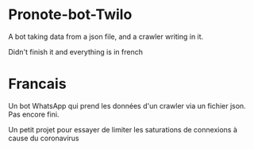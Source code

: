# Pronote-bot-Twilo

A bot taking data from a json file, and a crawler writing in it.

Didn't finish it and everything is in french

# Francais
 Un bot WhatsApp qui prend les données d'un crawler via un fichier json. Pas encore fini.
 
 Un petit projet pour essayer de limiter les saturations de connexions à cause du coronavirus
